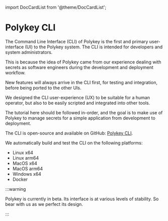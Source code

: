 import DocCardList from '@theme/DocCardList';

# Polykey CLI

The Command Line Interface (CLI) of Polykey is the first and primary user-interface (UI) to the Polykey system. The CLI is intended for developers and system administrators.

This is because the idea of Polykey came from our experience dealing with secrets as software engineers during the development and deployment workflow.

New features will always arrive in the CLI first, for testing and integration, before being ported to the other UIs.

We designed the CLI user-experience (UX) to be suitable for a human operator, but also to be easily scripted and integrated into other tools.

The tutorial here should be followed in-order, and the goal is to make use of Polykey to manage secrets for a simple application from development to deployment.

The CLI is open-source and available on GitHub: [Polykey CLI](https://github.com/MatrixAI/Polykey-CLI).

We automatically build and test the CLI on the following platforms:

- Linux x64
- Linux arm64
- MacOS x64
- MacOS arm64
- Windows x64
- Docker

:::warning

Polykey is currently in beta. Its interface is at various levels of stability. So bear with us as we perfect its design.

:::

<DocCardList />
